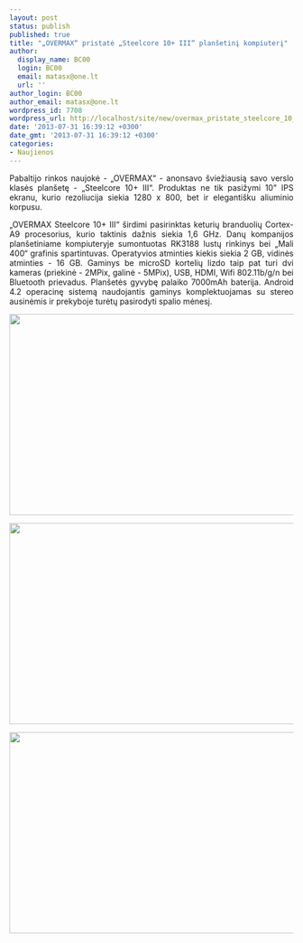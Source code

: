 ```yaml
---
layout: post
status: publish
published: true
title: "„OVERMAX“ pristatė „Steelcore 10+ III“ planšetinį kompiuterį"
author:
  display_name: BC00
  login: BC00
  email: matasx@one.lt
  url: ''
author_login: BC00
author_email: matasx@one.lt
wordpress_id: 7708
wordpress_url: http://localhost/site/new/overmax_pristate_steelcore_10_iii_plansetini_kompiuteri/
date: '2013-07-31 16:39:12 +0300'
date_gmt: '2013-07-31 16:39:12 +0300'
categories:
- Naujienos
---
```

<p style="text-align: justify;">
	Pabaltijo rinkos naujokė - &bdquo;OVERMAX&ldquo; - anonsavo &scaron;viežiausią savo verslo klasės plan&scaron;etę - &bdquo;Steelcore 10+ III&ldquo;. Produktas ne tik pasižymi 10&quot; IPS ekranu, kurio rezoliucija siekia 1280 x 800, bet ir eleganti&scaron;ku aliuminio korpusu.</p>
<p style="text-align: justify;">
	&bdquo;OVERMAX Steelcore 10+ III&ldquo; &scaron;irdimi pasirinktas keturių branduolių Cortex-A9 procesorius, kurio taktinis dažnis siekia 1,6 GHz. Danų kompanijos plan&scaron;etiniame kompiuteryje sumontuotas RK3188 lustų rinkinys bei &bdquo;Mali 400&ldquo; grafinis spartintuvas. Operatyvios atminties kiekis siekia 2 GB, vidinės atminties - 16 GB. Gaminys be microSD kortelių lizdo taip pat turi dvi kameras (priekinė - 2MPix, galinė - 5MPix), USB, HDMI, Wifi 802.11b/g/n bei Bluetooth prievadus. Plan&scaron;etės gyvybę palaiko 7000mAh baterija. Android 4.2 operacinę sistemą naudojantis gaminys komplektuojamas su stereo ausinėmis ir prekyboje turėtų pasirodyti spalio mėnesį.</p>
<p style="text-align: justify;">
	<img alt="" src="http://technews.lt/userfiles/1(4).png" style="width: 520px; height: 356px;" /></p>
<p style="text-align: justify;">
	<img alt="" src="http://technews.lt/userfiles/2(4).png" style="width: 520px; height: 356px;" /></p>
<p style="text-align: justify;">
	<img alt="" src="http://technews.lt/userfiles/steelcore 10III.png" style="width: 520px; height: 356px;" /></p>
